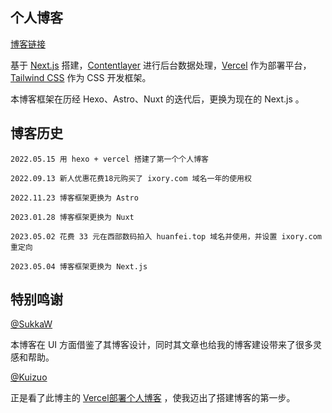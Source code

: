 ## 个人博客

[博客链接](https://blog.huanfei.top)

基于 [Next.js](https://nextjs.org/) 搭建，[Contentlayer](https://www.contentlayer.dev/) 进行后台数据处理，[Vercel](https://vercel.com/) 作为部署平台，[Tailwind CSS](https://www.tailwindcss.cn/) 作为 CSS 开发框架。

本博客框架在历经 Hexo、Astro、Nuxt 的迭代后，更换为现在的 Next.js 。

## 博客历史

```
2022.05.15 用 hexo + vercel 搭建了第一个个人博客

2022.09.13 新人优惠花费18元购买了 ixory.com 域名一年的使用权

2022.11.23 博客框架更换为 Astro

2023.01.28 博客框架更换为 Nuxt

2023.05.02 花费 33 元在西部数码拍入 huanfei.top 域名并使用，并设置 ixory.com 重定向

2023.05.04 博客框架更换为 Next.js
```

## 特别鸣谢

[@SukkaW](https://github.com/SukkaW)

本博客在 UI 方面借鉴了其博客设计，同时其文章也给我的博客建设带来了很多灵感和帮助。

[@Kuizuo](https://github.com/kuizuo)

正是看了此博主的 [Vercel部署个人博客](https://kuizuo.cn/vercel-deploy-blog) ，使我迈出了搭建博客的第一步。